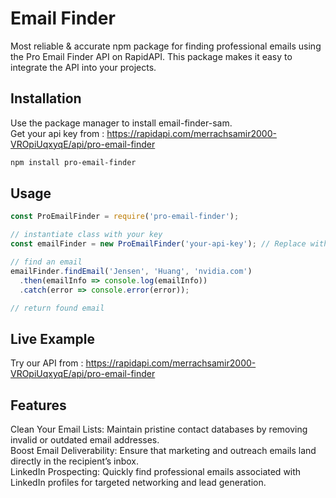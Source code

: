 # Email Finder
 Most reliable & accurate npm package for finding professional emails using the Pro Email Finder API on RapidAPI. This package makes it easy to integrate the API into your projects.


## Installation

Use the package manager  to install email-finder-sam.  
Get your api key from : 
https://rapidapi.com/merrachsamir2000-VROpiUqxyqE/api/pro-email-finder
  

```bash
npm install pro-email-finder
```
## Usage
```javascript
const ProEmailFinder = require('pro-email-finder');

// instantiate class with your key
const emailFinder = new ProEmailFinder('your-api-key'); // Replace with your actual API key

// find an email
emailFinder.findEmail('Jensen', 'Huang', 'nvidia.com')
  .then(emailInfo => console.log(emailInfo))
  .catch(error => console.error(error));

// return found email
```

## Live Example
Try our API from :
https://rapidapi.com/merrachsamir2000-VROpiUqxyqE/api/pro-email-finder



## Features

Clean Your Email Lists: Maintain pristine contact databases by removing invalid or outdated email addresses. </br>
Boost Email Deliverability: Ensure that marketing and outreach emails land directly in the recipient’s inbox.</br>
LinkedIn Prospecting: Quickly find professional emails associated with LinkedIn profiles for targeted networking and lead generation.

